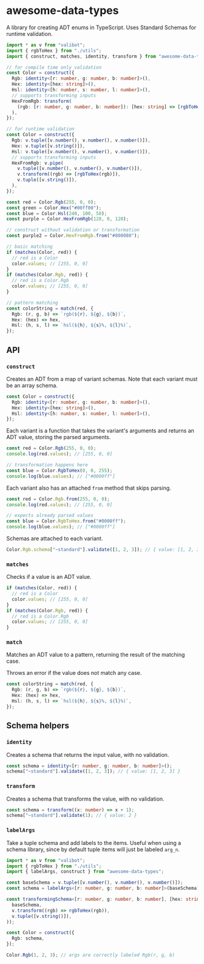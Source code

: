 # awesome-data-types

A library for creating ADT enums in TypeScript. Uses Standard Schemas for runtime validation.

```ts
import * as v from "valibot";
import { rgbToHex } from "./utils";
import { construct, matches, identity, transform } from "awesome-data-types";

// for compile time only validation
const Color = construct({
  Rgb: identity<[r: number, g: number, b: number]>(),
  Hex: identity<[hex: string]>(),
  Hsl: identity<[h: number, s: number, l: number]>(),
  // supports transforming inputs
  HexFromRgb: transform(
    (rgb: [r: number, g: number, b: number]): [hex: string] => [rgbToHex(rgb)],
  ),
});

// for runtime validation
const Color = construct({
  Rgb: v.tuple([v.number(), v.number(), v.number()]),
  Hex: v.tuple([v.string()]),
  Hsl: v.tuple([v.number(), v.number(), v.number()]),
  // supports transforming inputs
  HexFromRgb: v.pipe(
    v.tuple([v.number(), v.number(), v.number()]),
    v.transform((rgb) => [rgbToHex(rgb)]),
    v.tuple([v.string()]),
  ),
});

const red = Color.Rgb(255, 0, 0);
const green = Color.Hex("#00ff00");
const blue = Color.Hsl(240, 100, 50);
const purple = Color.HexFromRgb(128, 0, 128);

// construct without validation or transformation
const purple2 = Color.HexFromRgb.from("#800080");

// basic matching
if (matches(Color, red)) {
  // red is a Color
  color.values; // [255, 0, 0]
}
if (matches(Color.Rgb, red)) {
  // red is a Color.Rgb
  color.values; // [255, 0, 0]
}

// pattern matching
const colorString = match(red, {
  Rgb: (r, g, b) => `rgb(${r}, ${g}, ${b})`,
  Hex: (hex) => hex,
  Hsl: (h, s, l) => `hsl(${h}, ${s}%, ${l}%)`,
});
```

## API

### `construct`

Creates an ADT from a map of variant schemas. Note that each variant must be an array schema.

```ts
const Color = construct({
  Rgb: identity<[r: number, g: number, b: number]>(),
  Hex: identity<[hex: string]>(),
  Hsl: identity<[h: number, s: number, l: number]>(),
});
```

Each variant is a function that takes the variant's arguments and returns an ADT value, storing the parsed arguments.

```ts
const red = Color.Rgb(255, 0, 0);
console.log(red.values); // [255, 0, 0]

// transformation happens here
const blue = Color.RgbToHex(0, 0, 255);
console.log(blue.values); // ["#0000ff"]
```

Each variant also has an attached `from` method that skips parsing.

```ts
const red = Color.Rgb.from(255, 0, 0);
console.log(red.values); // [255, 0, 0]

// expects already parsed values
const blue = Color.RgbToHex.from("#0000ff");
console.log(blue.values); // ["#0000ff"]
```

Schemas are attached to each variant.

```ts
Color.Rgb.schema["~standard"].validate([1, 2, 3]); // { value: [1, 2, 3] }
```

### `matches`

Checks if a value is an ADT value.

```ts
if (matches(Color, red)) {
  // red is a Color
  color.values; // [255, 0, 0]
}
if (matches(Color.Rgb, red)) {
  // red is a Color.Rgb
  color.values; // [255, 0, 0]
}
```

### `match`

Matches an ADT value to a pattern, returning the result of the matching case.

Throws an error if the value does not match any case.

```ts
const colorString = match(red, {
  Rgb: (r, g, b) => `rgb(${r}, ${g}, ${b})`,
  Hex: (hex) => hex,
  Hsl: (h, s, l) => `hsl(${h}, ${s}%, ${l}%)`,
});
```

## Schema helpers

### `identity`

Creates a schema that returns the input value, with no validation.

```ts
const schema = identity<[r: number, g: number, b: number]>();
schema["~standard"].validate([1, 2, 3]); // { value: [1, 2, 3] }
```

### `transform`

Creates a schema that transforms the value, with no validation.

```ts
const schema = transform((x: number) => x + 1);
schema["~standard"].validate(1); // { value: 2 }
```

### `labelArgs`

Take a tuple schema and add labels to the items. Useful when using a schema library, since by default tuple items will just be labeled `arg_n`.

```ts
import * as v from "valibot";
import { rgbToHex } from "./utils";
import { labelArgs, construct } from "awesome-data-types";

const baseSchema = v.tuple([v.number(), v.number(), v.number()]);
const schema = labelArgs<[r: number, g: number, b: number]>(baseSchema);

const transformingSchema<[r: number, g: number, b: number], [hex: string]>(v.pipe(
  baseSchema,
  v.transform((rgb) => rgbToHex(rgb)),
  v.tuple([v.string()]),
));

const Color = construct({
  Rgb: schema,
});

Color.Rgb(1, 2, 3); // args are correctly labeled Rgb(r, g, b)
```
